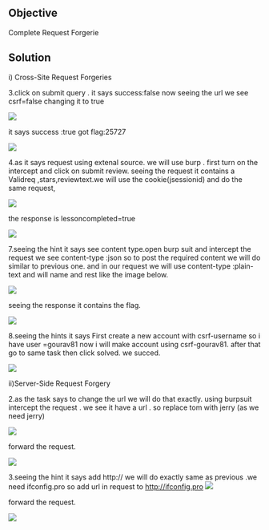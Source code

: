 ## Objective

Complete Request Forgerie

## Solution

i) Cross-Site Request Forgeries

3.click on submit query .
it says success:false
now seeing the url we see csrf=false
changing it to true

![](csrf3r.png)

it says success :true
got flag:25727

![](csrf3.png)

4.as it says request using extenal source. we will use burp  . first turn on the intercept and click on submit review.
seeing the request it contains a Validreq ,stars,reviewtext.we will use the cookie(jsessionid) and do the same request,

![](csrf4r.png)

the response is lessoncompleted=true

![](csrf4.png)

7.seeing the hint it says see content type.open burp suit and intercept the request we see content-type :json
so to post the required content we will do similar to previous one. and in our request we will use content-type :plain-text
and will name and rest like the image below.

![](csrf7r.png)

seeing the response it contains the flag.

![](csrf7.png)

8.seeing the hints it says First create a new account with csrf-username
so i have user =gourav81
now i will make account using csrf-gourav81.
after that go to same task then click solved.
we succed.

![](csrf8.png)

ii)Server-Side Request Forgery

2.as the task says to change the url we will do that exactly. using burpsuit intercept the request .
we see it have a url .
so replace tom with jerry (as we need jerry)

![](ssrf2r.png)

forward the request.

![](ssrf2.png)

3.seeing the hint it says add http://
we will do exactly same as previous .we need ifconfig.pro so add url in request to http://ifconfig.pro
![](ssrf3r.png)

forward the request.

![](ssrf3.png)



















